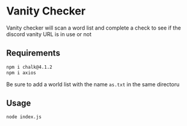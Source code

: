 # Vanity Checker

Vanity checker will scan a word list and complete a check to see if the discord vanity URL is in use or not

## Requirements

```bash
npm i chalk@4.1.2
npm i axios
```

Be sure to add a world list with the name `as.txt` in the same directoru

## Usage

```python
node index.js
```
